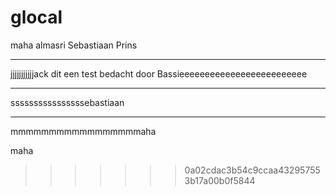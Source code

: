 # glocal

maha almasri
Sebastiaan Prins





------------
jjjjjjjjjjjack
dit een test bedacht door Bassieeeeeeeeeeeeeeeeeeeeeeeee


---------
ssssssssssssssssebastiaan





----------
mmmmmmmmmmmmmmmmmaha

maha
>>>>>>> 0a02cdac3b54c9ccaa432957553b17a00b0f5844

